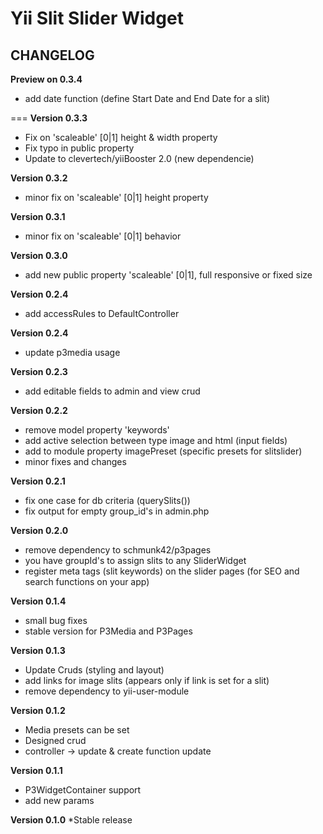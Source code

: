 Yii Slit Slider Widget
=============
## CHANGELOG

**Preview on 0.3.4**
* add date function (define Start Date and End Date for a slit)

===
**Version 0.3.3**
* Fix on 'scaleable' [0|1] height & width property
* Fix typo in public property
* Update to clevertech/yiiBooster 2.0 (new dependencie) 

**Version 0.3.2**
* minor fix on 'scaleable' [0|1] height property

**Version 0.3.1**
* minor fix on 'scaleable' [0|1] behavior

**Version 0.3.0**
* add new public property 'scaleable' [0|1], full responsive or fixed size

**Version 0.2.4**
* add accessRules to DefaultController

**Version 0.2.4**
* update p3media usage

**Version 0.2.3**
* add editable fields to admin and view crud

**Version 0.2.2**
* remove model property 'keywords'
* add active selection between type image and html (input fields)
* add to module property imagePreset (specific presets for slitslider)
* minor fixes and changes

**Version 0.2.1**
* fix one case for db criteria (querySlits())
* fix output for empty group_id's in admin.php

**Version 0.2.0**
* remove dependency to schmunk42/p3pages
* you have groupId's to assign slits to any SliderWidget
* register meta tags (slit keywords) on the slider pages 
(for SEO and search functions on your app) 

**Version 0.1.4**
* small bug fixes
* stable version for P3Media and P3Pages

**Version 0.1.3**
* Update Cruds (styling and layout)
* add links for image slits (appears only if link is set for a slit)
* remove dependency to yii-user-module

**Version 0.1.2**
* Media presets can be set
* Designed crud
* controller -> update & create function update

**Version 0.1.1**
* P3WidgetContainer support
* add new params

**Version 0.1.0**
*Stable release
